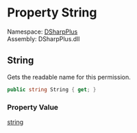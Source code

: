 # Property String

Namespace: [DSharpPlus](DSharpPlus.md)  
Assembly: DSharpPlus.dll

## <a id="DSharpPlus_PermissionStringAttribute_String"></a>String

Gets the readable name for this permission.

```csharp
public string String { get; }
```

### Property Value

[string](https://learn.microsoft.com/dotnet/api/system.string)

